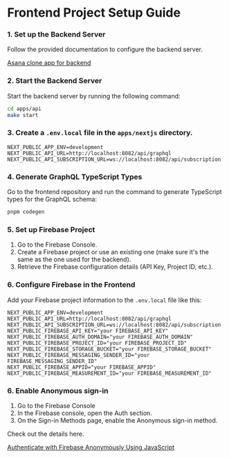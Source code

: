 # Frontend Project Setup Guide

### 1. Set up the Backend Server
Follow the provided documentation to configure the backend server.

[Asana clone app for backend](../../../apps/api/README.md)

### 2. Start the Backend Server
Start the backend server by running the following command:

```bash
cd apps/api
make start
```

### 3. Create a `.env.local` file in the `apps/nextjs` directory.

```dotenv
NEXT_PUBLIC_APP_ENV=development
NEXT_PUBLIC_API_URL=http://localhost:8082/api/graphql
NEXT_PUBLIC_API_SUBSCRIPTION_URL=ws://localhost:8082/api/subscription
```

### 4. Generate GraphQL TypeScript Types

Go to the frontend repository and run the command to generate TypeScript types for the GraphQL schema:

```bash
pnpm codegen
```

### 5. Set up Firebase Project

1. Go to the Firebase Console.
2. Create a Firebase project or use an existing one (make sure it's the same as the one used for the backend).
3. Retrieve the Firebase configuration details (API Key, Project ID, etc.).

### 6. Configure Firebase in the Frontend
Add your Firebase project information to the `.env.local` file like this:

```dotenv
NEXT_PUBLIC_APP_ENV=development
NEXT_PUBLIC_API_URL=http://localhost:8082/api/graphql
NEXT_PUBLIC_API_SUBSCRIPTION_URL=ws://localhost:8082/api/subscription
NEXT_PUBLIC_FIREBASE_API_KEY="your FIREBASE_API_KEY"
NEXT_PUBLIC_FIREBASE_AUTH_DOMAIN="your FIREBASE_AUTH_DOMAIN"
NEXT_PUBLIC_FIREBASE_PROJECT_ID="your FIREBASE_PROJECT_ID"
NEXT_PUBLIC_FIREBASE_STORAGE_BUCKET="your FIREBASE_STORAGE_BUCKET"
NEXT_PUBLIC_FIREBASE_MESSAGING_SENDER_ID="your FIREBASE_MESSAGING_SENDER_ID"
NEXT_PUBLIC_FIREBASE_APPID="your FIREBASE_APPID"
NEXT_PUBLIC_FIREBASE_MEASUREMENT_ID="your FIREBASE_MEASUREMENT_ID"
```

### 6. Enable Anonymous sign-in

1. Go to the Firebase Console
2. In the Firebase console, open the Auth section.
3. On the Sign-in Methods page, enable the Anonymous sign-in method.

Check out the details here.

[Authenticate with Firebase Anonymously Using JavaScript](https://firebase.google.com/docs/auth/web/anonymous-auth)

